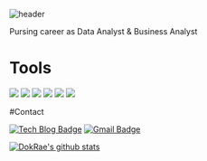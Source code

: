 ![header](https://capsule-render.vercel.app/api?type=Waving&color=_#33A4FF&height=200&section=header&text=Welcome%20%github&fontSize=90)





Pursing career as Data Analyst & Business Analyst

# Tools 

<img src="https://img.shields.io/badge/Python-3776AB?style=flat-square&logo=Python&logoColor=white"/>  <img src="https://img.shields.io/badge/pandas-150458?style=flat-square&logo=pandas&logoColor=white"/>  <img src="https://img.shields.io/badge/Colab-F9AB00?style=flat-square&logo=Google-Colab&logoColor=white"/> <img src="https://img.shields.io/badge/Jupyter-F37626?style=flat-square&logo=Jupyter&logoColor=white"/> <img src="https://img.shields.io/badge/R Studio-276DC3?style=flat-square&logo=R&logoColor=white"/>  <img src="https://img.shields.io/badge/MySQL-4479A1?style=flat-square&logo=MySQL&logoColor=white"/> 


#Contact

[![Tech Blog Badge](http://img.shields.io/badge/-Tech%20blog-black?style=flat-square&logo=github&link=https://kyle5221.github.io/)](https://kyle5221.github.io/) [![Gmail Badge](https://img.shields.io/badge/Gmail-d14836?style=flat-square&logo=Gmail&logoColor=white&link=mailto:kyle5221@gmail.com)](mailto:kyle5221@gmail.com)



[![DokRae's github stats](https://github-readme-stats.vercel.app/api?username=kyle5221)](https://github.com/anuraghazra/github-readme-stats)
